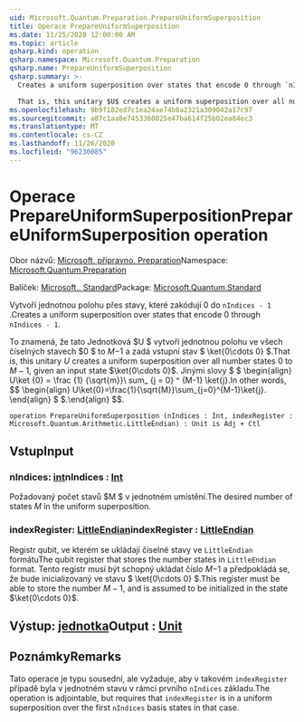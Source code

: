 ```yaml
---
uid: Microsoft.Quantum.Preparation.PrepareUniformSuperposition
title: Operace PrepareUniformSuperposition
ms.date: 11/25/2020 12:00:00 AM
ms.topic: article
qsharp.kind: operation
qsharp.namespace: Microsoft.Quantum.Preparation
qsharp.name: PrepareUniformSuperposition
qsharp.summary: >-
  Creates a uniform superposition over states that encode 0 through `nIndices - 1`.

  That is, this unitary $U$ creates a uniform superposition over all number states $0$ to $M-1$, given an input state $\ket{0\cdots 0}$. In other words, $$ \begin{align} U\ket{0}=\frac{1}{\sqrt{M}}\sum_{j=0}^{M-1}\ket{j}. \end{align} $$.
ms.openlocfilehash: 9b9f182ed7c1ea24ae74b8a2321a309042a17c97
ms.sourcegitcommit: a87c1aa8e7453360025e47ba614f25b02ea84ec3
ms.translationtype: MT
ms.contentlocale: cs-CZ
ms.lasthandoff: 11/26/2020
ms.locfileid: "96230085"
---
```

# <a name="prepareuniformsuperposition-operation"></a><span data-ttu-id="5b47e-102">Operace PrepareUniformSuperposition</span><span class="sxs-lookup"><span data-stu-id="5b47e-102">PrepareUniformSuperposition operation</span></span>

<span data-ttu-id="5b47e-103">Obor názvů: [Microsoft. přípravno. Preparation](xref:Microsoft.Quantum.Preparation)</span><span class="sxs-lookup"><span data-stu-id="5b47e-103">Namespace: [Microsoft.Quantum.Preparation](xref:Microsoft.Quantum.Preparation)</span></span>

<span data-ttu-id="5b47e-104">Balíček: [Microsoft.. Standard](https://nuget.org/packages/Microsoft.Quantum.Standard)</span><span class="sxs-lookup"><span data-stu-id="5b47e-104">Package: [Microsoft.Quantum.Standard](https://nuget.org/packages/Microsoft.Quantum.Standard)</span></span>


<span data-ttu-id="5b47e-105">Vytvoří jednotnou polohu přes stavy, které zakódují 0 do `nIndices - 1` .</span><span class="sxs-lookup"><span data-stu-id="5b47e-105">Creates a uniform superposition over states that encode 0 through `nIndices - 1`.</span></span>

<span data-ttu-id="5b47e-106">To znamená, že tato Jednotková $U $ vytvoří jednotnou polohu ve všech číselných stavech $0 $ to $M-$1 a zadá vstupní stav $ \ket{0\cdots 0} $.</span><span class="sxs-lookup"><span data-stu-id="5b47e-106">That is, this unitary $U$ creates a uniform superposition over all number states $0$ to $M-1$, given an input state $\ket{0\cdots 0}$.</span></span> <span data-ttu-id="5b47e-107">Jinými slovy $ $ \begin{align} U\ket {0} = \frac {1} {\sqrt{m}}\ sum_ {j = 0} ^ {M-1} \ket{j}.</span><span class="sxs-lookup"><span data-stu-id="5b47e-107">In other words, $$ \begin{align} U\ket{0}=\frac{1}{\sqrt{M}}\sum_{j=0}^{M-1}\ket{j}.</span></span>
<span data-ttu-id="5b47e-108">\end{align} $ $.</span><span class="sxs-lookup"><span data-stu-id="5b47e-108">\end{align} $$.</span></span>

```qsharp
operation PrepareUniformSuperposition (nIndices : Int, indexRegister : Microsoft.Quantum.Arithmetic.LittleEndian) : Unit is Adj + Ctl
```


## <a name="input"></a><span data-ttu-id="5b47e-109">Vstup</span><span class="sxs-lookup"><span data-stu-id="5b47e-109">Input</span></span>

### <a name="nindices--int"></a><span data-ttu-id="5b47e-110">nIndices: [int](xref:microsoft.quantum.lang-ref.int)</span><span class="sxs-lookup"><span data-stu-id="5b47e-110">nIndices : [Int](xref:microsoft.quantum.lang-ref.int)</span></span>

<span data-ttu-id="5b47e-111">Požadovaný počet stavů $M $ v jednotném umístění.</span><span class="sxs-lookup"><span data-stu-id="5b47e-111">The desired number of states $M$ in the uniform superposition.</span></span>


### <a name="indexregister--littleendian"></a><span data-ttu-id="5b47e-112">indexRegister: [LittleEndian](xref:Microsoft.Quantum.Arithmetic.LittleEndian)</span><span class="sxs-lookup"><span data-stu-id="5b47e-112">indexRegister : [LittleEndian](xref:Microsoft.Quantum.Arithmetic.LittleEndian)</span></span>

<span data-ttu-id="5b47e-113">Registr qubit, ve kterém se ukládají číselné stavy ve `LittleEndian` formátu</span><span class="sxs-lookup"><span data-stu-id="5b47e-113">The qubit register that stores the number states in `LittleEndian` format.</span></span>
<span data-ttu-id="5b47e-114">Tento registr musí být schopný ukládat číslo $M-$1 a předpokládá se, že bude inicializovaný ve stavu $ \ket{0\cdots 0} $.</span><span class="sxs-lookup"><span data-stu-id="5b47e-114">This register must be able to store the number $M-1$, and is assumed to be initialized in the state $\ket{0\cdots 0}$.</span></span>



## <a name="output--unit"></a><span data-ttu-id="5b47e-115">Výstup: [jednotka](xref:microsoft.quantum.lang-ref.unit)</span><span class="sxs-lookup"><span data-stu-id="5b47e-115">Output : [Unit](xref:microsoft.quantum.lang-ref.unit)</span></span>



## <a name="remarks"></a><span data-ttu-id="5b47e-116">Poznámky</span><span class="sxs-lookup"><span data-stu-id="5b47e-116">Remarks</span></span>

<span data-ttu-id="5b47e-117">Tato operace je typu sousední, ale vyžaduje, aby v takovém `indexRegister` případě byla v jednotném stavu v rámci prvního `nIndices` základu.</span><span class="sxs-lookup"><span data-stu-id="5b47e-117">The operation is adjointable, but requires that `indexRegister` is in a uniform superposition over the first `nIndices` basis states in that case.</span></span>